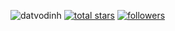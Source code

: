 <!--<p align="left"> <img src="https://github-readme-stats-sigma-five.vercel.app/api?username=datvodinh&&show_icons=true&style=for-the-badge&title_color=ffffff&icon_color=bb2acf&text_color=daf7dc&bg_color=151515">
-->
<p align="left">
   <a><img src="https://komarev.com/ghpvc/?username=datvodinh&style=for-the-badge&color=f4dbd6&logo_color=D9E0EE&label_color=302D41&text_color=black" alt="datvodinh" /></a>

  <a href="https://github.com/datvodinh?tab=stars&sort=stargazers">
    <img alt="total stars" title="Total stars on GitHub" src="https://custom-icon-badges.demolab.com/badge/dynamic/json?label=Star&style=for-the-badge&logo=github&color=f4dbd6&logoColor=D9E0EE&labelColor=302D41&query=%24.stars&url=https://api.github-star-counter.workers.dev/user/datvodinh"/></a>
<a href="https://github.com/datvodinh?tab=followers">
    <img alt="followers" title="Follow me on Github" src="https://custom-icon-badges.herokuapp.com/github/followers/datvodinh?style=for-the-badge&logo=github&color=f5bde6&logoColor=D9E0EE&labelColor=302D41&label=Followers"/></a>
